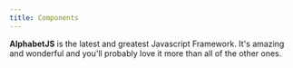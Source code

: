 ```yaml
---
title: Components
---
```


**AlphabetJS** is the latest and greatest Javascript Framework. It's
amazing and wonderful and you'll probably love it more than all of the
other ones.
